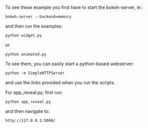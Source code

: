 To see these example you first have to start the bokeh-server, ie.:

    bokeh-server --backend=memory

and then run the examples:

    python widget.py

or

    python animated.py

To see them, you can easily start a python-based webserver:

    python -m SimpleHTTPServer

and use the links provided when you run the scripts.

For app_reveal.py, first run:

    python app_reveal.py

and then navigate to:

    http://127.0.0.1:5000/
